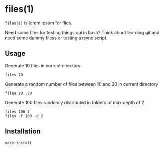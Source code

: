 # files(1)

`files(1)` is lorem ipsum for files. 

Need some files for testing things out in bash? Think about learning git
and need some dummy filess or testing a rsync script.

## Usage

Generate 10 files in current directory

    files 10

Generate a random number of files between 10 and 20 in current directory

    files 10..20

Generate 100 files randomly distributed in folders of max depth of 2

    files 100 2
    files -f 100 -d 2

## Installation

    make install
